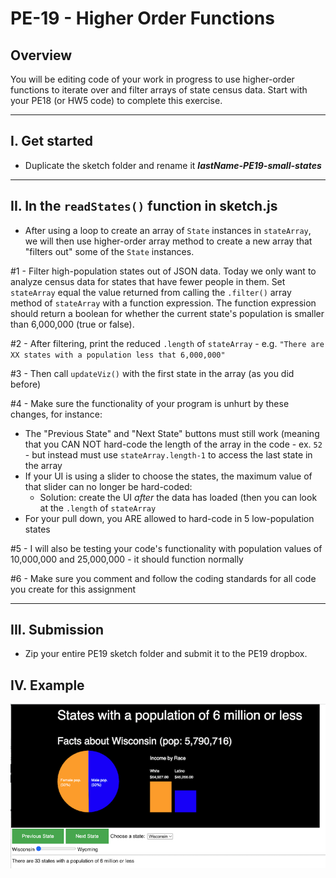 # PE-19 - Higher Order Functions


## Overview
You will be editing code of your work in progress to use higher-order functions to iterate over and filter arrays of state census data. Start with your PE18 (or HW5 code) to complete this exercise. 

<hr>

## I. Get started

- Duplicate the sketch folder and rename it ***lastName-PE19-small-states***

<hr>

## II. In the `readStates()` function in **sketch.js**

- After using a loop to create an array of `State` instances in `stateArray`, we will then use higher-order array method to create a new array that "filters out" some of the `State` instances.

#1 - Filter high-population states out of JSON data. Today we only want to analyze census data for states that have fewer people in them. Set `stateArray` equal the value returned from calling the `.filter()` array method of `stateArray` with a function expression. The function expression should return a boolean for whether the current state's population is smaller than 6,000,000 (true or false).

#2 - After filtering, print the reduced `.length` of `stateArray` - e.g. `"There are  XX states with a population less that 6,000,000"`

#3 - Then call `updateViz()` with the first state in the array (as you did before)

#4 - Make sure the functionality of your program is unhurt by these changes, for instance:

  - The "Previous State" and "Next State" buttons must still work (meaning that you CAN NOT hard-code the length of the array in the code - ex. `52` - but instead must use `stateArray.length-1` to access the last state in the array
  - If your UI is using a slider to choose the states, the maximum value of that slider can no longer be hard-coded:
    - Solution: create the UI *after* the data has loaded (then you can look at the `.length` of `stateArray`
  - For your pull down, you ARE allowed to hard-code in 5 low-population states

#5 - I will also be testing your code's functionality with population values of 10,000,000 and 25,000,000 - it should function normally

#6 - Make sure you comment and follow the coding standards for all code you create for this assignment

<hr>

## III. Submission
- Zip your entire PE19 sketch folder and submit it to the PE19  dropbox.


## IV. Example

![screenshot](./_images/pe-19-1.png)

